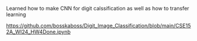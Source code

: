 Learned how to make CNN for digit calssification as well as how to transfer learning

https://github.com/bosskaboss/Digit_Image_Classification/blob/main/CSE152A_WI24_HW4Done.ipynb
